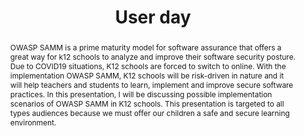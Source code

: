 ---
url: /user-day/implementation-of-samm-in-k12-schools/
type: user-day
title: User day
name: Implementation of OWASP SAMM in K12 schools
speaker: Deveeshree Nayak
image: /img/people/Deveeshree_Nayak.jpg
affiliation: 
role: 
linkedin: "http://linkedin.com/in/deveeshree"
abstract: |
    OWASP SAMM is a prime maturity model for software assurance that offers a great way for k12 schools to analyze and improve their software security posture. Due to COVID19 situations, K12 schools are forced to switch to online. With the implementation OWASP SAMM, K12 schools will be risk-driven in nature and it will help teachers and students to learn, implement and improve secure software practices. In this presentation, I will be discussing possible implementation scenarios of OWASP SAMM in K12 schools. This presentation is targeted to all types audiences because we must offer our children a safe and secure learning environment. 
bio: | 
    A cybersecurity and IT Professor at the UW Tacoma with a diverse background in the field of cybersecurity (information system, computer engineering, and criminology and criminal justice), Deveeshree Nayak is a member of the inclusion working group of WiCyS and has been a member of WiCyS since 2014. She is also a member of Anita Borg Institute, OWASP, IEEE, ACM, etc. She has master’s in IS, CE, and criminology. Nayak has taught/trained over 1,000 underrepresented people in STEM as a volunteer and as a trainer. She is a part of the review and program committee for GHC Security and Privacy, I4CS, SciPy 2019, RESPECT 2020.
---